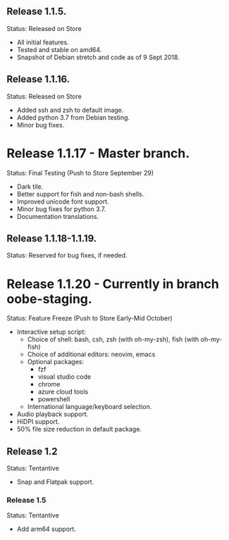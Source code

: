 ## Release 1.1.5.

Status: Released on Store

- All initial features.
- Tested and stable on amd64.
- Snapshot of Debian stretch and code as of 9 Sept 2018.

## Release 1.1.16.

Status: Released on Store

- Added ssh and zsh to default image.
- Added python 3.7 from Debian testing.
- Minor bug fixes.

# Release 1.1.17 - Master branch.

Status: Final Testing (Push to Store September 29)

- Dark tile.
- Better support for fish and non-bash shells.
- Improved unicode font support.
- Minor bug fixes for python 3.7.
- Documentation translations.

## Release 1.1.18-1.1.19.

Status: Reserved for bug fixes, if needed.

# Release 1.1.20 - Currently in branch oobe-staging.

Status: Feature Freeze (Push to Store Early-Mid October)

- Interactive setup script:
  - Choice of shell: bash, csh, zsh (with oh-my-zsh), fish (with oh-my-fish)
  - Choice of additional editors: neovim, emacs
  - Optional packages:
    - fzf
    - visual studio code
    - chrome
    - azure cloud tools
    - powershell
  - International language/keyboard selection.
- Audio playback support.
- HiDPI support.
- 50% file size reduction in default package.

## Release 1.2

Status: Tentantive

- Snap and Flatpak support.

### Release 1.5

Status: Tentantive

- Add arm64 support.
